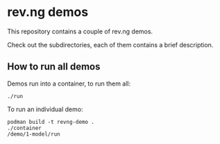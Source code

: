 # rev.ng demos

This repository contains a couple of rev.ng demos.

Check out the subdirectories, each of them contains a brief description.

## How to run all demos

Demos run into a container, to run them all:

```
./run
```

To run an individual demo:

```
podman build -t revng-demo .
./container
/demo/1-model/run
```
